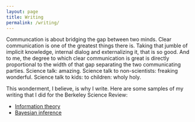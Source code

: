 ```yaml
---
layout: page
title: Writing
permalink: /writing/
---
```


Communcation is about bridging the gap between two minds. Clear communication is one of the greatest things there is. Taking that jumble of implicit knowledge, internal dialog and externalizing it, that is so good. And to me, the degree to which clear communication is great is directly proportional to the width of that gap separating the two communicating parties. Science talk: amazing. Science talk to non-scientists: freaking wonderful. Science talk to kids: to children: wholy holy.

This wonderment, I believe, is why I write. Here are some samples of my writing that I did for the Berkeley Science Review:

- [Information theory](http://berkeleysciencereview.com/article/information-theory/)
- [Bayesian inference](http://berkeleysciencereview.com/article/toolbox/)